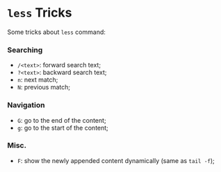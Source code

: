 # `less` Tricks

Some tricks about `less` command:

### Searching
* `/<text>`: forward search text;
* `?<text>`: backward search text;
* `n`: next match;
* `N`: previous match;

### Navigation
* `G`: go to the end of the content;
* `g`: go to the start of the content;

### Misc.
* `F`: show the newly appended content dynamically (same as `tail -f`);
